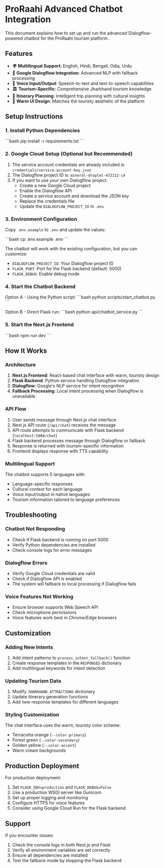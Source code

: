 # ProRaahi Advanced Chatbot Integration

This document explains how to set up and run the advanced Dialogflow-powered chatbot for the ProRaahi tourism platform.

## Features

- 🌍 **Multilingual Support**: English, Hindi, Bengali, Odia, Urdu
- 🤖 **Google Dialogflow Integration**: Advanced NLP with fallback processing
- 🎤 **Voice Input/Output**: Speech-to-text and text-to-speech capabilities
- 🏛️ **Tourism-Specific**: Comprehensive Jharkhand tourism knowledge
- 📅 **Itinerary Planning**: Intelligent trip planning with cultural insights
- 🎨 **Warm UI Design**: Matches the touristy aesthetic of the platform

## Setup Instructions

### 1. Install Python Dependencies

\`\`\`bash
pip install -r requirements.txt
\`\`\`

### 2. Google Cloud Setup (Optional but Recommended)

1. The service account credentials are already included in `credentials/service-account-key.json`
2. The Dialogflow project ID is: `mineral-droplet-472112-i4`
3. If you want to use your own Dialogflow project:
   - Create a new Google Cloud project
   - Enable the Dialogflow API
   - Create a service account and download the JSON key
   - Replace the credentials file
   - Update the `DIALOGFLOW_PROJECT_ID` in `.env`

### 3. Environment Configuration

Copy `.env.example` to `.env` and update the values:

\`\`\`bash
cp .env.example .env
\`\`\`

The chatbot will work with the existing configuration, but you can customize:
- `DIALOGFLOW_PROJECT_ID`: Your Dialogflow project ID
- `FLASK_PORT`: Port for the Flask backend (default: 5000)
- `FLASK_DEBUG`: Enable debug mode

### 4. Start the Chatbot Backend

Option A - Using the Python script:
\`\`\`bash
python scripts/start_chatbot.py
\`\`\`

Option B - Direct Flask run:
\`\`\`bash
python api/chatbot_service.py
\`\`\`

### 5. Start the Next.js Frontend

\`\`\`bash
npm run dev
\`\`\`

## How It Works

### Architecture

1. **Next.js Frontend**: React-based chat interface with warm, touristy design
2. **Flask Backend**: Python service handling Dialogflow integration
3. **Dialogflow**: Google's NLP service for intent recognition
4. **Fallback Processing**: Local intent processing when Dialogflow is unavailable

### API Flow

1. User sends message through Next.js chat interface
2. Next.js API route (`/api/chat`) receives the message
3. API route attempts to communicate with Flask backend (`localhost:5000/chat`)
4. Flask backend processes message through Dialogflow or fallback
5. Response is returned with tourism-specific information
6. Frontend displays response with TTS capability

### Multilingual Support

The chatbot supports 5 languages with:
- Language-specific responses
- Cultural context for each language
- Voice input/output in native languages
- Tourism information tailored to language preferences

## Troubleshooting

### Chatbot Not Responding
- Check if Flask backend is running on port 5000
- Verify Python dependencies are installed
- Check console logs for error messages

### Dialogflow Errors
- Verify Google Cloud credentials are valid
- Check if Dialogflow API is enabled
- The system will fallback to local processing if Dialogflow fails

### Voice Features Not Working
- Ensure browser supports Web Speech API
- Check microphone permissions
- Voice features work best in Chrome/Edge browsers

## Customization

### Adding New Intents
1. Add intent patterns to `process_intent_fallback()` function
2. Create response templates in the `RESPONSES` dictionary
3. Add multilingual keywords for intent detection

### Updating Tourism Data
1. Modify `JHARKHAND_ATTRACTIONS` dictionary
2. Update itinerary generation functions
3. Add new response templates for different languages

### Styling Customization
The chat interface uses the warm, touristy color scheme:
- Terracotta orange (`--color-primary`)
- Forest green (`--color-secondary`) 
- Golden yellow (`--color-accent`)
- Warm cream backgrounds

## Production Deployment

For production deployment:
1. Set `FLASK_ENV=production` and `FLASK_DEBUG=False`
2. Use a production WSGI server like Gunicorn
3. Set up proper logging and monitoring
4. Configure HTTPS for voice features
5. Consider using Google Cloud Run for the Flask backend

## Support

If you encounter issues:
1. Check the console logs in both Next.js and Flask
2. Verify all environment variables are set correctly
3. Ensure all dependencies are installed
4. Test the fallback mode by stopping the Flask backend
